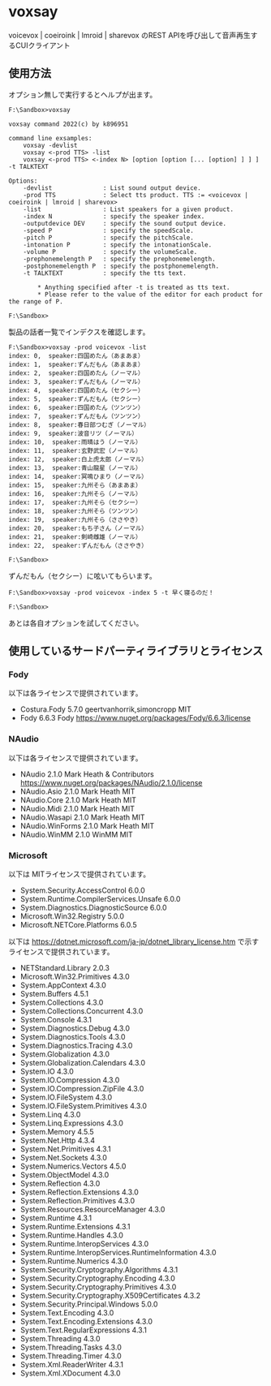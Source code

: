 # voxsay

voicevox | coeiroink | lmroid | sharevox のREST APIを呼び出して音声再生するCUIクライアント

## 使用方法

オプション無しで実行するとヘルプが出ます。

```
F:\Sandbox>voxsay

voxsay command 2022(c) by k896951

command line exsamples:
    voxsay -devlist
    voxsay <-prod TTS> -list
    voxsay <-prod TTS> <-index N> [option [option [... [option] ] ] ] -t TALKTEXT

Options:
    -devlist              : List sound output device.
    -prod TTS             : Select tts product. TTS := <voicevox | coeiroink | lmroid | sharevox>
    -list                 : List speakers for a given product.
    -index N              : specify the speaker index.
    -outputdevice DEV     : specify the sound output device.
    -speed P              : specify the speedScale.
    -pitch P              : specify the pitchScale.
    -intonation P         : specify the intonationScale.
    -volume P             : specify the volumeScale.
    -prephonemelength P   : specify the prephonemelength.
    -postphonemelength P  : specify the postphonemelength.
    -t TALKTEXT           : specify the tts text.

        * Anything specified after -t is treated as tts text.
        * Please refer to the value of the editor for each product for the range of P.

F:\Sandbox>
```

製品の話者一覧でインデクスを確認します。

```
F:\Sandbox>voxsay -prod voicevox -list
index: 0,  speaker:四国めたん（あまあま）
index: 1,  speaker:ずんだもん（あまあま）
index: 2,  speaker:四国めたん（ノーマル）
index: 3,  speaker:ずんだもん（ノーマル）
index: 4,  speaker:四国めたん（セクシー）
index: 5,  speaker:ずんだもん（セクシー）
index: 6,  speaker:四国めたん（ツンツン）
index: 7,  speaker:ずんだもん（ツンツン）
index: 8,  speaker:春日部つむぎ（ノーマル）
index: 9,  speaker:波音リツ（ノーマル）
index: 10,  speaker:雨晴はう（ノーマル）
index: 11,  speaker:玄野武宏（ノーマル）
index: 12,  speaker:白上虎太郎（ノーマル）
index: 13,  speaker:青山龍星（ノーマル）
index: 14,  speaker:冥鳴ひまり（ノーマル）
index: 15,  speaker:九州そら（あまあま）
index: 16,  speaker:九州そら（ノーマル）
index: 17,  speaker:九州そら（セクシー）
index: 18,  speaker:九州そら（ツンツン）
index: 19,  speaker:九州そら（ささやき）
index: 20,  speaker:もち子さん（ノーマル）
index: 21,  speaker:剣崎雌雄（ノーマル）
index: 22,  speaker:ずんだもん（ささやき）

F:\Sandbox>
```

ずんだもん（セクシー）に呟いてもらいます。

```
F:\Sandbox>voxsay -prod voicevox -index 5 -t 早く寝るのだ！

F:\Sandbox>
```

あとは各自オプションを試してください。


## 使用しているサードパーティライブラリとライセンス

### Fody

以下は各ライセンスで提供されています。

- Costura.Fody	5.7.0	geertvanhorrik,simoncropp	MIT
- Fody	6.6.3	Fody	https://www.nuget.org/packages/Fody/6.6.3/license

### NAudio

以下は各ライセンスで提供されています。

- NAudio	2.1.0	Mark Heath & Contributors	https://www.nuget.org/packages/NAudio/2.1.0/license
- NAudio.Asio	2.1.0	Mark Heath	MIT
- NAudio.Core	2.1.0	Mark Heath	MIT
- NAudio.Midi	2.1.0	Mark Heath	MIT
- NAudio.Wasapi	2.1.0	Mark Heath	MIT
- NAudio.WinForms	2.1.0	Mark Heath	MIT
- NAudio.WinMM	2.1.0	WinMM	MIT

### Microsoft

以下は MITライセンスで提供されています。

- System.Security.AccessControl	6.0.0
- System.Runtime.CompilerServices.Unsafe	6.0.0
- System.Diagnostics.DiagnosticSource	6.0.0
- Microsoft.Win32.Registry	5.0.0
- Microsoft.NETCore.Platforms	6.0.5

以下は https://dotnet.microsoft.com/ja-jp/dotnet_library_license.htm で示すライセンスで提供されています。

- NETStandard.Library	2.0.3
- Microsoft.Win32.Primitives	4.3.0
- System.AppContext	4.3.0
- System.Buffers	4.5.1
- System.Collections	4.3.0
- System.Collections.Concurrent	4.3.0
- System.Console	4.3.1
- System.Diagnostics.Debug	4.3.0
- System.Diagnostics.Tools	4.3.0
- System.Diagnostics.Tracing	4.3.0
- System.Globalization	4.3.0
- System.Globalization.Calendars	4.3.0
- System.IO	4.3.0
- System.IO.Compression	4.3.0
- System.IO.Compression.ZipFile	4.3.0
- System.IO.FileSystem	4.3.0
- System.IO.FileSystem.Primitives	4.3.0
- System.Linq	4.3.0
- System.Linq.Expressions	4.3.0
- System.Memory	4.5.5
- System.Net.Http	4.3.4
- System.Net.Primitives	4.3.1
- System.Net.Sockets	4.3.0
- System.Numerics.Vectors	4.5.0
- System.ObjectModel	4.3.0
- System.Reflection	4.3.0
- System.Reflection.Extensions	4.3.0
- System.Reflection.Primitives	4.3.0
- System.Resources.ResourceManager	4.3.0
- System.Runtime	4.3.1
- System.Runtime.Extensions	4.3.1
- System.Runtime.Handles	4.3.0
- System.Runtime.InteropServices	4.3.0
- System.Runtime.InteropServices.RuntimeInformation	4.3.0
- System.Runtime.Numerics	4.3.0
- System.Security.Cryptography.Algorithms	4.3.1
- System.Security.Cryptography.Encoding	4.3.0
- System.Security.Cryptography.Primitives	4.3.0
- System.Security.Cryptography.X509Certificates	4.3.2
- System.Security.Principal.Windows	5.0.0
- System.Text.Encoding	4.3.0
- System.Text.Encoding.Extensions	4.3.0
- System.Text.RegularExpressions	4.3.1
- System.Threading	4.3.0
- System.Threading.Tasks	4.3.0
- System.Threading.Timer	4.3.0
- System.Xml.ReaderWriter	4.3.1
- System.Xml.XDocument	4.3.0
